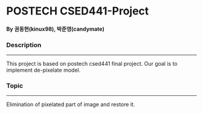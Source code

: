 # POSTECH CSED441-Project

#### By 권동현(kinux98), 박준영(candymate)



### Description

---

This project is based on postech csed441 final project.
Our goal is to implement de-pixelate model.





### Topic

---

Elimination of pixelated part of image and restore it.







